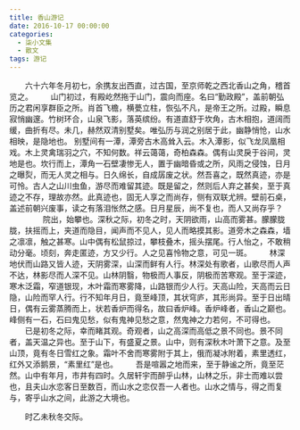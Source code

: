 ```yaml
---
title: 香山游记
date: 2016-10-17 00:00:00
categories:
  - 柒小文集
  - 散文
tags: 游记
---
```

　　六十六年冬月初七，余携友出西直，过古国，至京师乾之西北香山之角，稽首览之。
　　山门初过，有殿屹然拖于山门，震向而座。名曰“勤政殿”，盖前朝弘历之君闲享群臣之所。肖首飞檐，横甍立柱，恢弘不凡，是帝王之所。过殿，瞬息寂悄幽邃。竹树环合，山泉飞影，落英缤纷。有道直舒于坎角，古木相抱，道阔而缓，曲折有尽。未几，赫然双清别墅矣。唯弘历与润之别居于此，幽静悄怆，山水相映，是隐地也。
别墅间有一潭，潭旁古木高耸入云。木入潭影，似飞龙凤凰相戏。木上灵禽瑞羽之穴，不知何数。祥云蔼蔼，奇柏森森。偶有山灵戾于谷间，灵地是也。坎行而上，潭角一石壁凄惨无人，置于幽暗昏或之所，风雨之侵蚀，日月之曝烮，而无人灵之相与。日久绵长，自成孱废之状。然吾喜之，既然真迹，亦是可怜。古人之山川虫鱼，游尽而难留其迹。既是留之，然则后人弃之甚矣，至于真迹之不存，理故亦然。此真迹也，固无人享之而尚存，侧有双联尤辨。壁前石桌，盖述前朝兴废事，读之有落泪怅然之感。日月星辰，尚不复也，而人又尚存乎？
　　<!-- more -->
　　院出，始攀也。深秋之际，初冬之时，天阴欲雨，山高而雾甚。朦朦胧胧，扶摇而上，夹道而隐目，闻声而不见人，见人而略摸其影。道旁木之森森，墙之凛凛，触之甚寒。山中偶有松鼠掠过，攀枝叠木，摇头摆尾。行人怡之，不敢稍动分毫。顷刻，奔走匿迹，方又少行。人之见喜怜物之意，可见一斑。
　　林深地伏而山路又皆人迹，天阴雾深，山深而鲜有人行。林深处有歌者，山歌尽而人声不达，林影尽而人深不见。山林阴翳，物极而人事反，阴极而苦寒观。至于深迹，寒木泛霜，窄道银现，木叶霜而寒雾降，山路银而少人行。天高山险，天高而云日隐，山险而罕人行。行不知年月日，竟至峰顶，其状穹庐，其形尚异。至于日出晴日，偶有云雾蒸腾而上，状若香炉而得名，故曰香炉峰。香炉峰者，香山之巅也。峰侧有一石，石曰鬼见愁，似有鬼神见愁之意，然鬼神之力若何，不可得也。
　　已是初冬之际，幸而睹其观。奇观者，山之高深而高低之景不同也。景不同者，盖天温之异也。至于山下，有盛夏之景。山中，则有深秋木叶萧下之意。及至山顶，竟有冬日雪红之象。霜叶不舍而寒雾附于其上，俄而凝冰附着，素里透红，红外又添鹅景，“素里红”是也。
　　吾是喧嚣之地而来，至于静谧之所，竟至茫然。山中有年月，市井有四时。久居轩宇而醉乎山林，山林之乐，非士而难以尝也，且夫山水恋客日至数百，而山水之恋仅吾一人者也。山水之情与，得之而复与，寄乎山水之间，此游之大境也。

　　时乙未秋冬交际。 
